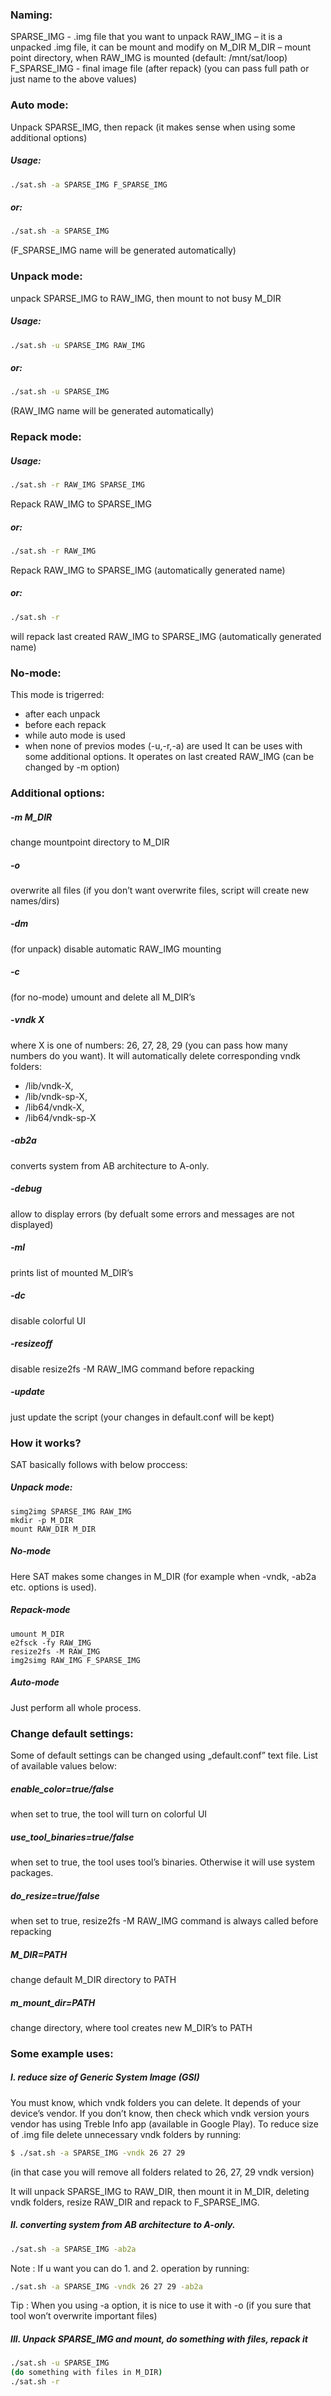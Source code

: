 ### Naming:
SPARSE_IMG - .img file that you want to unpack
RAW_IMG – it is a unpacked .img file, it can be mount and modify on M_DIR
M_DIR – mount point directory, when RAW_IMG is mounted (default: /mnt/sat/loop)
F_SPARSE_IMG - final image file (after repack)
(you can pass full path or just name to the above values)

### Auto mode:
Unpack SPARSE_IMG, then repack (it makes sense when using some additional options)
##### Usage:
#####
```sh
./sat.sh -a SPARSE_IMG F_SPARSE_IMG
```
##### or:
#####
```sh
./sat.sh -a SPARSE_IMG
```
(F_SPARSE_IMG name will be generated automatically)

### Unpack mode:
unpack SPARSE_IMG to RAW_IMG, then mount to not busy M_DIR
##### Usage:
#####
```sh
./sat.sh -u SPARSE_IMG RAW_IMG
```
##### or:
#####
```sh
./sat.sh -u SPARSE_IMG
```
(RAW_IMG name will be generated automatically)

### Repack mode:
##### Usage:
#####
```sh
./sat.sh -r RAW_IMG SPARSE_IMG
```
Repack RAW_IMG to SPARSE_IMG
##### or:
#####
```sh
./sat.sh -r RAW_IMG 
```
Repack RAW_IMG to SPARSE_IMG (automatically generated name)
##### or:
#####
```sh
./sat.sh -r
```
will repack last created RAW_IMG to SPARSE_IMG (automatically generated name)

### No-mode:
This mode is trigerred:
- after each unpack
- before each repack
- while auto mode is used
- when none of previos modes (-u,-r,-a) are used
It can be uses with some additional options. It operates on last created RAW_IMG (can be changed by -m option)


### Additional options:
##### -m M_DIR
change mountpoint directory to M_DIR
##### -o
overwrite all files (if you don’t want overwrite files,	script will create new names/dirs)
##### -dm
(for unpack) disable automatic RAW_IMG mounting
##### -c
(for no-mode) umount and delete all M_DIR’s
##### -vndk X
where X is one of numbers: 26, 27, 28, 29 (you can pass how many numbers do 			you want). It will automatically delete corresponding vndk folders:
* /lib/vndk-X, 
* /lib/vndk-sp-X,
* /lib64/vndk-X,
* /lib64/vndk-sp-X

##### -ab2a
converts system from AB architecture to A-only.
##### -debug
allow to display errors (by defualt some errors and messages are not displayed)
##### -ml
prints list of mounted M_DIR’s
##### -dc
disable colorful UI
##### -resizeoff
disable resize2fs -M RAW_IMG command before repacking
##### -update
just update the script (your changes in default.conf will be kept)

### How it works?
SAT basically follows with below proccess:
##### Unpack mode:
#####
```
simg2img SPARSE_IMG RAW_IMG
mkdir -p M_DIR
mount RAW_DIR M_DIR
```
##### No-mode
Here SAT makes some changes in M_DIR (for example when -vndk, -ab2a etc. options is used).
##### Repack-mode
#####
```
umount M_DIR
e2fsck -fy RAW_IMG
resize2fs -M RAW_IMG
img2simg RAW_IMG F_SPARSE_IMG
```
##### Auto-mode
Just perform all whole process.

### Change default settings:
Some of default settings can be changed using „default.conf” text file. List of available values below:
##### enable_color=true/false
when set to true, the tool will turn on colorful UI
##### use_tool_binaries=true/false
when set to true, the tool uses tool’s binaries. Otherwise it will use system packages.
##### do_resize=true/false
when set to true,  resize2fs -M RAW_IMG command is always called before repacking
##### M_DIR=PATH
change default M_DIR directory to PATH
##### m_mount_dir=PATH
change directory, where tool creates new M_DIR’s to PATH


### Some example uses:

##### I. reduce size of Generic System Image (GSI)
You must know, which vndk folders you can delete. It depends of your device’s vendor. If you don’t know, then check which vndk version yours vendor has using Treble Info app (available in Google Play). To reduce size of .img file delete unnecessary vndk folders by running:

```sh
$ ./sat.sh -a SPARSE_IMG -vndk 26 27 29
```
(in that case you will remove all folders related to 26, 27, 29 vndk version)

It will unpack SPARSE_IMG to RAW_DIR, then mount it in M_DIR, deleting vndk folders, resize RAW_DIR and repack to F_SPARSE_IMG.

##### II. converting system from AB architecture to A-only.
###
```sh
./sat.sh -a SPARSE_IMG -ab2a
```
Note : If u want you can do 1. and 2. operation by running: 
```sh
./sat.sh -a SPARSE_IMG -vndk 26 27 29 -ab2a
```
Tip : When you using -a option, it is nice to use it with -o (if you sure that tool won’t overwrite important files)

##### III. Unpack SPARSE_IMG and mount, do something with files, repack it
###
```sh
./sat.sh -u SPARSE_IMG
(do something with files in M_DIR)
./sat.sh -r 
```
